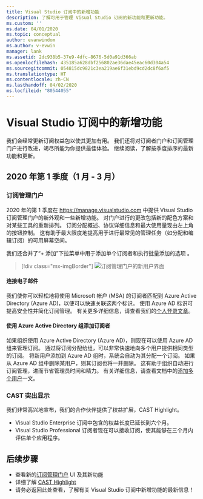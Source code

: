 ```yaml
---
title: Visual Studio 订阅中的新增功能
description: 了解可用于管理 Visual Studio 订阅的新功能和更新功能。
ms.custom: ''
ms.date: 04/01/2020
ms.topic: conceptual
author: evanwindom
ms.author: v-evwin
manager: lank
ms.assetid: 2dc938b5-37e9-4dfc-8676-5d0a91d366ab
ms.openlocfilehash: 435185a628dbf256802ae36dae45eac60d304a54
ms.sourcegitcommit: 054815dc9821c3ea219ae6f31ebd9cd2dc8f6af5
ms.translationtype: HT
ms.contentlocale: zh-CN
ms.lasthandoff: 04/02/2020
ms.locfileid: "80544055"
---
```

# <a name="what39s-new-in-visual-studio-subscriptions"></a>Visual Studio 订阅中的新增功能

我们会经常更新订阅权益包以使其更加有用。 我们还将对订阅者门户和订阅管理门户进行改进，竭尽所能为你提供最佳体验。  继续阅读，了解按季度排序的最新功能和更新。

## <a name="2020-q1-january-march"></a>2020 年第 1 季度（1 月 - 3 月）

### <a name="subscriptions-administration-portal"></a>订阅管理门户
2020 年的第 1 季度在 https://manage.visualstudio.com 中提供 Visual Studio 订阅管理门户的新外观和一些新增功能。 对门户进行的更改包括新的配色方案和对某些工具的重新排列。  订阅分配概述、协议详细信息和最大使用量现由左上角的按钮控制。  这有助于最大限度地提高用于进行最常见的管理任务（如分配和编辑订阅）的可用屏幕空间。  

我们还合并了“+ 添加”下拉菜单中用于添加单个订阅者和执行批量添加的选项  。 

   > [!div class="mx-imgBorder"]
   > ![订阅管理门户的新用户界面](_img/whats-new/new-admin-ui.png)

#### <a name="connect-emails"></a>连接电子邮件
我们使你可以轻松地将使用 Microsoft 帐户 (MSA) 的订阅者匹配到 Azure Active Directory (Azure AD)，以便可以快速关联这两个标识。  使用 Azure AD 标识可提高安全性并简化订阅管理。  有关更多详细信息，请查看我们的[个人登录文章](personal-email-sign-ins.md)。 

#### <a name="add-subscribers-using-azure-active-directory-groups"></a>使用 Azure Active Directory 组添加订阅者
如果组织使用 Azure Active Directory (Azure AD)，则现在可以使用 Azure AD 组来管理订阅。  通过将订阅分配给组，可以非常快速地向多个用户提供相同类型的订阅。  将新用户添加到 Azure AD 组时，系统会自动为其分配一个订阅。  如果从 Azure AD 组中删除某用户，则其订阅也将一并删除。  这有助于组织自动进行订阅管理，进而节省管理员时间和精力。  有关详细信息，请查看文档中的[添加多个用户](https://docs.microsoft.com/visualstudio/subscriptions/assign-license-bulk#use-azure-active-directory-groups-to-assign-subscriptions)一文。 

### <a name="cast-highlight"></a>CAST 突出显示
我们非常高兴地宣布，我们的合作伙伴提供了权益扩展，CAST Highlight。 
- Visual Studio Enterprise 订阅中包含的权益长度已延长到六个月。  
- Visual Studio Professional 订阅者现在可以接收订阅，使其能够在三个月内评估单个应用程序。 

## <a name="next-steps"></a>后续步骤
- 查看新的[订阅管理门户](https://manage.visualstudio.com) UI 及其新功能
- 详细了解 [CAST Highlight](vs-cast.md)
- 请务必返回此处查看，了解有关 Visual Studio 订阅中新增功能的最新信息！